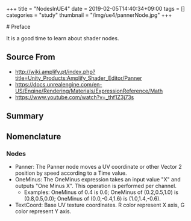 +++
title = "NodesInUE4"
date = 2019-02-05T14:40:34+09:00
tags = []
categories = "study"
thumbnail = "/img/ue4/pannerNode.jpg"
+++

<div class="description">
# Preface

It is a good time to learn about shader nodes.

## Source From
- http://wiki.amplify.pt/index.php?title=Unity_Products:Amplify_Shader_Editor/Panner
- https://docs.unrealengine.com/en-US/Engine/Rendering/Materials/ExpressionReference/Math
- https://www.youtube.com/watch?v=_thf1Z3j73s

## Summary

## Nomenclature

### Nodes
- Panner: The Panner node moves a UV coordinate or other Vector 2 position by speed according to a Time value.
- OneMinus: The OneMinus expression takes an input value "X" and outputs "One Minus X". This operation is performed per channel.
    - Examples: OneMinus of 0.4 is 0.6; OneMinus of (0.2,0.5,1.0) is (0.8,0.5,0.0); OneMinus of (0.0,-0.4,1.6) is (1.0,1.4,-0.6). 
- TextCoord: Base UV texture coordinates. R color represent X axis, G color represent Y axis.